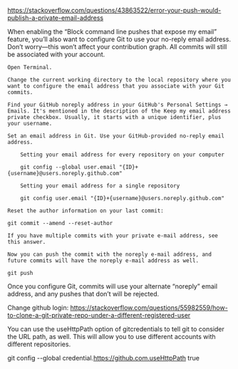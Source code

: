 https://stackoverflow.com/questions/43863522/error-your-push-would-publish-a-private-email-address

When enabling the “Block command line pushes that expose my email” feature, you’ll also want to configure Git to use your no-reply email address. Don’t worry—this won’t affect your contribution graph. All commits will still be associated with your account.

    Open Terminal.

    Change the current working directory to the local repository where you want to configure the email address that you associate with your Git commits.

    Find your GitHub noreply address in your GitHub's Personal Settings → Emails. It's mentioned in the description of the Keep my email address private checkbox. Usually, it starts with a unique identifier, plus your username.

    Set an email address in Git. Use your GitHub-provided no-reply email address.

        Setting your email address for every repository on your computer

        git config --global user.email "{ID}+{username}@users.noreply.github.com"

        Setting your email address for a single repository

        git config user.email "{ID}+{username}@users.noreply.github.com"

    Reset the author information on your last commit:

    git commit --amend --reset-author

    If you have multiple commits with your private e-mail address, see this answer.

    Now you can push the commit with the noreply e-mail address, and future commits will have the noreply e-mail address as well.

    git push

Once you configure Git, commits will use your alternate “noreply” email address, and any pushes that don’t will be rejected.

Change github login:
https://stackoverflow.com/questions/55982559/how-to-clone-a-git-private-repo-under-a-different-registered-user

You can use the useHttpPath option of gitcredentials to tell git to consider the URL path, as well. This will allow you to use different accounts with different repositories.

git config --global credential.https://github.com.useHttpPath true


